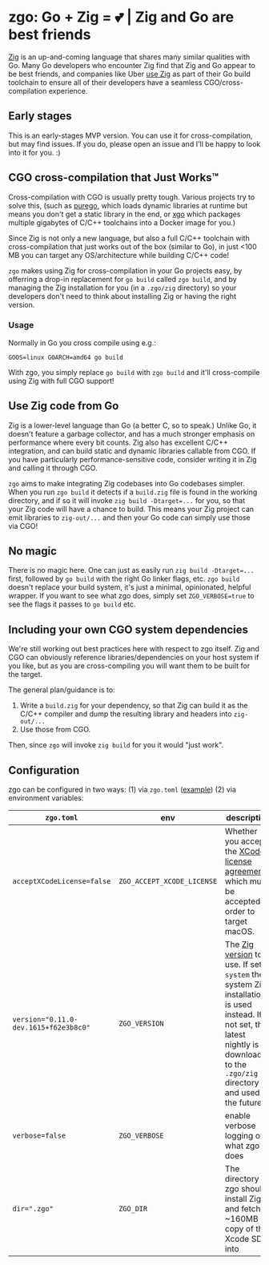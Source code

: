 # zgo: Go + Zig = 💕 | Zig and Go are best friends

[Zig](https://ziglang.org) is an up-and-coming language that shares many similar qualities with Go. Many Go developers who encounter Zig find that Zig and Go appear to be best friends, and companies like Uber [use Zig](https://www.youtube.com/watch?v=SCj2J3HcEfc) as part of their Go build toolchain to ensure all of their developers have a seamless CGO/cross-compilation experience.

## Early stages

This is an early-stages MVP version. You can use it for cross-compilation, but may find issues. If you do, please open an issue and I'll be happy to look into it for you. :)

## CGO cross-compilation that Just Works™

Cross-compilation with CGO is usually pretty tough. Various projects try to solve this, (such as [purego](https://github.com/ebitengine/purego), which loads dynamic libraries at runtime but means you don't get a static library in the end, or [xgo](https://github.com/techknowlogick/xgo) which packages multiple gigabytes of C/C++ toolchains into a Docker image for you.)

Since Zig is not only a new language, but also a full C/C++ toolchain with cross-compilation that just works out of the box (similar to Go), in just <100 MB you can target any OS/architecture while building C/C++ code!

`zgo` makes using Zig for cross-compilation in your Go projects easy, by offerring a drop-in replacement for `go build` called `zgo build`, and by managing the Zig installation for you (in a `.zgo/zig` directory) so your developers don't need to think about installing Zig or having the right version.

### Usage

Normally in Go you cross compile using e.g.:

```
GOOS=linux GOARCH=amd64 go build
```

With zgo, you simply replace `go build` with `zgo build` and it'll cross-compile using Zig with full CGO support!

## Use Zig code from Go

Zig is a lower-level language than Go (a better C, so to speak.) Unlike Go, it doesn't feature a garbage collector, and has a much stronger emphasis on performance where every bit counts. Zig also has excellent C/C++ integration, and can build static and dynamic libraries callable from CGO. If you have particularly performance-sensitive code, consider writing it in Zig and calling it through CGO.

`zgo` aims to make integrating Zig codebases into Go codebases simpler. When you run `zgo build` it detects if a `build.zig` file is found in the working directory, and if so it will invoke `zig build -Dtarget=...` for you, so that your Zig code will have a chance to build. This means your Zig project can emit libraries to `zig-out/...` and then your Go code can simply use those via CGO!

## No magic

There is no magic here. One can just as easily run `zig build -Dtarget=...` first, followed by `go build` with the right Go linker flags, etc. `zgo build` doesn't replace your build system, it's just a minimal, opinionated, helpful wrapper. If you want to see what zgo does, simply set `ZGO_VERBOSE=true` to see the flags it passes to `go build` etc.

## Including your own CGO system dependencies

We're still working out best practices here with respect to zgo itself. Zig and CGO can obviously reference libraries/dependencies on your host system if you like, but as you are cross-compiling you will want them to be built for the target.

The general plan/guidance is to:

1. Write a `build.zig` for your dependency, so that Zig can build it as the C/C++ compiler and dump the resulting library and headers into `zig-out/...`
2. Use those from CGO.

Then, since `zgo` will invoke `zig build` for you it would "just work".

## Configuration

zgo can be configured in two ways: (1) via `zgo.toml` ([example](zgo.toml)) (2) via environment variables:

| `zgo.toml`                            | env                        | description                                                                                                                                                                                                               |
| ------------------------------------- | -------------------------- | ------------------------------------------------------------------------------------------------------------------------------------------------------------------------------------------------------------------------- |
| `acceptXCodeLicense=false`            | `ZGO_ACCEPT_XCODE_LICENSE` | Whether you accept the [XCode license agreement](https://www.apple.com/legal/sla/docs/xcode.pdf), which must be accepted in order to target macOS.                                                                        |
| `version="0.11.0-dev.1615+f62e3b8c0"` | `ZGO_VERSION`              | The [Zig version](https://ziglang.org/download/) to use. If set to `system` the system Zig installation is used instead. If not set, the latest nightly is downloaded to the `.zgo/zig` directory and used in the future. |
| `verbose=false`                       | `ZGO_VERBOSE`              | enable verbose logging of what zgo does                                                                                                                                                                                   |
| `dir=".zgo"`                          | `ZGO_DIR`                  | The directory zgo should install Zig and fetch a ~160MB copy of the Xcode SDK into                                                                                                                                        |
